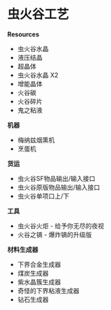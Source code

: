 
# 虫火谷工艺

**Resources**
  * 虫火谷水晶
  * 液压结晶
  * 超晶体
  * 虫火谷水晶 X2
  * 增能晶体
  * 火谷碳
  * 火谷碎片
  * 鬼之粘液

**机器**
  * 梅纳兹烟熏机
  * 烹蛋机

**货运**
  * 虫火谷SF物品输出/输入接口
  * 虫火谷原版物品输出/输入接口
  * 虫火谷单项口上/下

**工具**
  * 虫火谷火炬 - 给予你无尽的夜视
  * 火谷之镐 - 爆炸镐的升级版

**材料生成器**
  * 下界合金生成器
  * 煤炭生成器
  * 紫水晶簇生成器
  * 奇怪的下界粘液生成器
  * 钻石生成器
